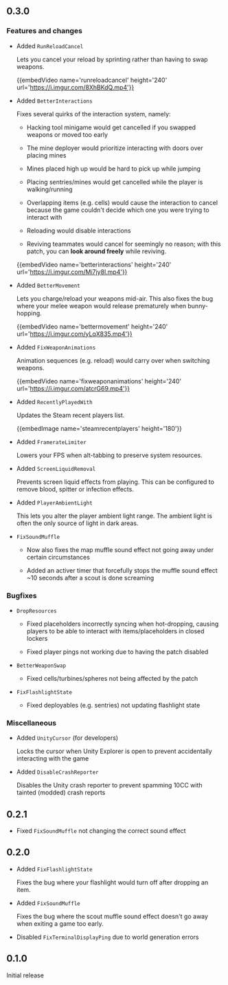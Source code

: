 ## 0.3.0

### Features and changes

- Added `RunReloadCancel`

    Lets you cancel your reload by sprinting rather than having to swap weapons.

    {{embedVideo name='runreloadcancel' height='240' url='https://i.imgur.com/8XhBKdQ.mp4'}}

- Added `BetterInteractions`

    Fixes several quirks of the interaction system, namely:

    - Hacking tool minigame would get cancelled if you swapped weapons or moved too early

    - The mine deployer would prioritize interacting with doors over placing mines

    - Mines placed high up would be hard to pick up while jumping

    - Placing sentries/mines would get cancelled while the player is walking/running

    - Overlapping items (e.g. cells) would cause the interaction to cancel because the game couldn't decide which one you were trying to interact with

    - Reloading would disable interactions

    - Reviving teammates would cancel for seemingly no reason; with this patch, you can **look around freely** while reviving.

    {{embedVideo name='betterinteractions' height='240' url='https://i.imgur.com/Mi7jy8l.mp4'}}

- Added `BetterMovement`

    Lets you charge/reload your weapons mid-air. This also fixes the bug where your melee weapon would release prematurely when bunny-hopping.

    {{embedVideo name='bettermovement' height='240' url='https://i.imgur.com/yLqX835.mp4'}}

- Added `FixWeaponAnimations`

    Animation sequences (e.g. reload) would carry over when switching weapons.

    {{embedVideo name='fixweaponanimations' height='240' url='https://i.imgur.com/atcrG69.mp4'}}

- Added `RecentlyPlayedWith`

    Updates the Steam recent players list.

    {{embedImage name='steamrecentplayers' height='180'}}

- Added `FramerateLimiter`

    Lowers your FPS when alt-tabbing to preserve system resources.

- Added `ScreenLiquidRemoval`

    Prevents screen liquid effects from playing. This can be configured to remove blood, spitter or infection effects.

- Added `PlayerAmbientLight`

    This lets you alter the player ambient light range. The ambient light is often the only source of light in dark areas.

- `FixSoundMuffle`

    - Now also fixes the map muffle sound effect not going away under certain circumstances

    - Added an activer timer that forcefully stops the muffle sound effect ~10 seconds after a scout is done screaming

### Bugfixes

- `DropResources`

    - Fixed placeholders incorrectly syncing when hot-dropping, causing players to be able to interact with items/placeholders in closed lockers

    - Fixed player pings not working due to having the patch disabled

- `BetterWeaponSwap`

    - Fixed cells/turbines/spheres not being affected by the patch

- `FixFlashlightState`

    - Fixed deployables (e.g. sentries) not updating flashlight state

### Miscellaneous

- Added `UnityCursor` (for developers)

    Locks the cursor when Unity Explorer is open to prevent accidentally interacting with the game

- Added `DisableCrashReporter`

    Disables the Unity crash reporter to prevent spamming 10CC with tainted (modded) crash reports

## 0.2.1

- Fixed `FixSoundMuffle` not changing the correct sound effect

## 0.2.0

- Added `FixFlashlightState`

    Fixes the bug where your flashlight would turn off after dropping an item.

- Added `FixSoundMuffle`

    Fixes the bug where the scout muffle sound effect doesn't go away when exiting a game too early.

- Disabled `FixTerminalDisplayPing` due to world generation errors

## 0.1.0

Initial release
